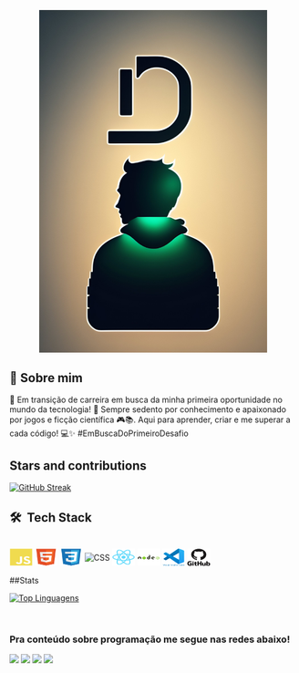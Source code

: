 <div align="center"> 
  <p float="left">
   <img src="https://github.com/carlos-gsoares/carlos-gsoares/blob/main/src/image/logo-dev.jpeg" width="400" /> 
  </p>
</div>

## 🚀 Sobre mim
🚀 Em transição de carreira em busca da minha primeira oportunidade no mundo da tecnologia! 🌟 Sempre sedento por conhecimento e apaixonado por jogos e ficção científica 🎮📚. Aqui para aprender, criar e me superar a cada código! 💻✨ #EmBuscaDoPrimeiroDesafio


## Stars and contributions

[![GitHub Streak](https://streak-stats.demolab.com?user=carlos-gsoares&theme=tokyonight&locale=pt_BR&date_format=M%20j%5B%2C%20Y%5D&mode=weekly)](https://git.io/streak-stats)
 

## 🛠 &nbsp;Tech Stack


</div>
<div style="display: inline_block aling: center"><br>
  <img align="center" alt="Js" height="30" width="40" src="https://raw.githubusercontent.com/devicons/devicon/master/icons/javascript/javascript-plain.svg">
  <img align="center" alt="HTML" height="30" width="40" src="https://raw.githubusercontent.com/devicons/devicon/master/icons/html5/html5-original.svg">
  <img align="center" alt="CSS" height="30" width="40" src="https://raw.githubusercontent.com/devicons/devicon/master/icons/css3/css3-original.svg">
  <img align="center" alt="CSS" height="30" width="40" src="(https://github.com/devicons/devicon/blob/master/icons/angularjs/angularjs-original.svg)">
  <img align="center" alt="CSS" height="30" width="40" src="https://github.com/devicons/devicon/blob/master/icons/react/react-original.svg">
  <img align="center" alt="CSS" height="30" width="40" src="https://github.com/devicons/devicon/blob/master/icons/nodejs/nodejs-original-wordmark.svg">
  <img align="center" alt="CSS" height="30" width="40" src="https://github.com/devicons/devicon/blob/master/icons/vscode/vscode-original-wordmark.svg">
  <img align="center" alt="CSS" height="30" width="40" src="https://github.com/devicons/devicon/blob/master/icons/github/github-original-wordmark.svg">

</div>
  <br>  
<div>
  ##Stats

  [![Top Linguagens](https://github-readme-stats.vercel.app/api/top-langs/?username=carlos-gsoares&layout=compact)](https://github.com/anuraghazra/github-readme-stats)

</div>
 
  <br>
 
  ### Pra conteúdo sobre programação me segue nas redes abaixo!
 
<div> 
  <a href="https://www.youtube.com/channel/UCdI_Xpo3OCppKS_wbRrB_2w" target="_blank"><img src="https://img.shields.io/badge/YouTube-FF0000?style=for-the-badge&logo=youtube&logoColor=white" target="_blank"></a>
  <a href="https://www.instagram.com/carlitos_neh33/" target="_blank"><img src="https://img.shields.io/badge/-Instagram-%23E4405F?style=for-the-badge&logo=instagram&logoColor=white" target="_blank"></a>
  <a href = "mailto:carlitosneh33@gmail.com"><img src="https://img.shields.io/badge/-Gmail-%23333?style=for-the-badge&logo=gmail&logoColor=white" target="_blank"></a>
  <a href="https://www.linkedin.com/in/carlos-soares-1a54a9177/" target="_blank"><img src="https://img.shields.io/badge/-LinkedIn-%230077B5?style=for-the-badge&logo=linkedin&logoColor=white" target="_blank"></a> 
 
